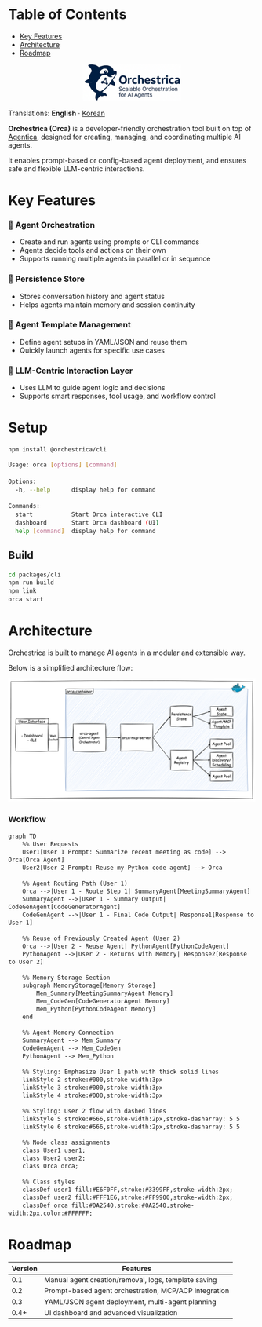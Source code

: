 # Table of Contents
- [Key Features](#key-features)
- [Architecture](#architecture)
- [Roadmap](#roadmap)

<div align="center">
  <img src="./docs/_static/orca-main.png" alt="Orchestrica Logo" width="200"/>
</div>

Translations: **English** · [Korean](./docs/translation/README-kor.md)

**Orchestrica (Orca)** is a developer-friendly orchestration tool built on top of [Agentica](https://github.com/wrtnlabs/agentica), designed for creating, managing, and coordinating multiple AI agents.

It enables prompt-based or config-based agent deployment, and ensures safe and flexible LLM-centric interactions.

# Key Features

### 🚀 Agent Orchestration
- Create and run agents using prompts or CLI commands
- Agents decide tools and actions on their own
- Supports running multiple agents in parallel or in sequence

### 💾 Persistence Store
- Stores conversation history and agent status
- Helps agents maintain memory and session continuity

### 🧩 Agent Template Management
- Define agent setups in YAML/JSON and reuse them
- Quickly launch agents for specific use cases

### 🧠 LLM-Centric Interaction Layer
- Uses LLM to guide agent logic and decisions
- Supports smart responses, tool usage, and workflow control

# Setup
```sh
npm install @orchestrica/cli
```

```sh
Usage: orca [options] [command]

Options:
  -h, --help      display help for command

Commands:
  start           Start Orca interactive CLI
  dashboard       Start Orca dashboard (UI)
  help [command]  display help for command
```
## Build
```sh
cd packages/cli
npm run build
npm link
orca start
```
# Architecture

Orchestrica is built to manage AI agents in a modular and extensible way.

Below is a simplified architecture flow:

<div align="center">
  <img src="./docs/_static/orca-diagram.png" alt="Orchestrica diagram"/>
</div>

### Workflow
```mermaid
graph TD
    %% User Requests
    User1[User 1 Prompt: Summarize recent meeting as code] --> Orca[Orca Agent]
    User2[User 2 Prompt: Reuse my Python code agent] --> Orca

    %% Agent Routing Path (User 1)
    Orca -->|User 1 - Route Step 1| SummaryAgent[MeetingSummaryAgent]
    SummaryAgent -->|User 1 - Summary Output| CodeGenAgent[CodeGeneratorAgent]
    CodeGenAgent -->|User 1 - Final Code Output| Response1[Response to User 1]

    %% Reuse of Previously Created Agent (User 2)
    Orca -->|User 2 - Reuse Agent| PythonAgent[PythonCodeAgent]
    PythonAgent -->|User 2 - Returns with Memory| Response2[Response to User 2]

    %% Memory Storage Section
    subgraph MemoryStorage[Memory Storage]
        Mem_Summary[MeetingSummaryAgent Memory]
        Mem_CodeGen[CodeGeneratorAgent Memory]
        Mem_Python[PythonCodeAgent Memory]
    end

    %% Agent-Memory Connection
    SummaryAgent --> Mem_Summary
    CodeGenAgent --> Mem_CodeGen
    PythonAgent --> Mem_Python

    %% Styling: Emphasize User 1 path with thick solid lines
    linkStyle 2 stroke:#000,stroke-width:3px
    linkStyle 3 stroke:#000,stroke-width:3px
    linkStyle 4 stroke:#000,stroke-width:3px

    %% Styling: User 2 flow with dashed lines
    linkStyle 5 stroke:#666,stroke-width:2px,stroke-dasharray: 5 5
    linkStyle 6 stroke:#666,stroke-width:2px,stroke-dasharray: 5 5

    %% Node class assignments
    class User1 user1;
    class User2 user2;
    class Orca orca;

    %% Class styles
    classDef user1 fill:#E6F0FF,stroke:#3399FF,stroke-width:2px;
    classDef user2 fill:#FFF1E6,stroke:#FF9900,stroke-width:2px;
    classDef orca fill:#0A2540,stroke:#0A2540,stroke-width:2px,color:#FFFFFF;
```

# Roadmap

| Version | Features                                              |
| ------- | ----------------------------------------------------- |
| 0.1     | Manual agent creation/removal, logs, template saving  |
| 0.2     | Prompt-based agent orchestration, MCP/ACP integration |
| 0.3     | YAML/JSON agent deployment, multi-agent planning      |
| 0.4+    | UI dashboard and advanced visualization               |
